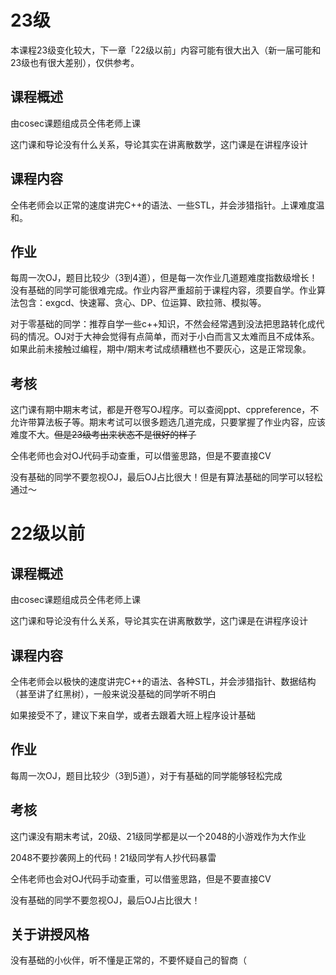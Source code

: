 # 23级
本课程23级变化较大，下一章「22级以前」内容可能有很大出入（新一届可能和23级也有很大差别），仅供参考。
## 课程概述
由cosec课题组成员仝伟老师上课

这门课和导论没有什么关系，导论其实在讲离散数学，这门课是在讲程序设计

## 课程内容
仝伟老师会以正常的速度讲完C++的语法、一些STL，并会涉猎指针。上课难度温和。

## 作业
每周一次OJ，题目比较少（3到4道），但是每一次作业几道题难度指数级增长！没有基础的同学可能很难完成。作业内容严重超前于课程内容，须要自学。作业算法包含：exgcd、快速幂、贪心、DP、位运算、欧拉筛、模拟等。

对于零基础的同学：推荐自学一些c++知识，不然会经常遇到没法把思路转化成代码的情况。OJ对于大神会觉得有点简单，而对于小白而言又太难而且不成体系。如果此前未接触过编程，期中/期末考试成绩糟糕也不要灰心，这是正常现象。

## 考核
这门课有期中期末考试，都是开卷写OJ程序。可以查阅ppt、cppreference，不允许带算法板子等。期末考试可以很多题选几道完成，只要掌握了作业内容，应该难度不大。~~但是23级考出来状态不是很好的样子~~

仝伟老师也会对OJ代码手动查重，可以借鉴思路，但是不要直接CV

没有基础的同学不要忽视OJ，最后OJ占比很大！但是有算法基础的同学可以轻松通过～

# 22级以前
## 课程概述
由cosec课题组成员仝伟老师上课

这门课和导论没有什么关系，导论其实在讲离散数学，这门课是在讲程序设计

## 课程内容
仝伟老师会以极快的速度讲完C++的语法、各种STL，并会涉猎指针、数据结构（甚至讲了红黑树），一般来说没基础的同学听不明白

如果接受不了，建议下来自学，或者去跟着大班上程序设计基础

## 作业
每周一次OJ，题目比较少（3到5道），对于有基础的同学能够轻松完成

## 考核
这门课没有期末考试，20级、21级同学都是以一个2048的小游戏作为大作业

2048不要抄袭网上的代码！21级同学有人抄代码暴雷

仝伟老师也会对OJ代码手动查重，可以借鉴思路，但是不要直接CV

没有基础的同学不要忽视OJ，最后OJ占比很大！

## 关于讲授风格
没有基础的小伙伴，听不懂是正常的，不要怀疑自己的智商（

